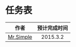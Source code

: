 # 任务表
| 作者           |      预计完成时间    |
| ------------- |:-------------:| 
|  [Mr.Simple](https://github.com/bboyfeiyu) |   2015.3.2 |    









